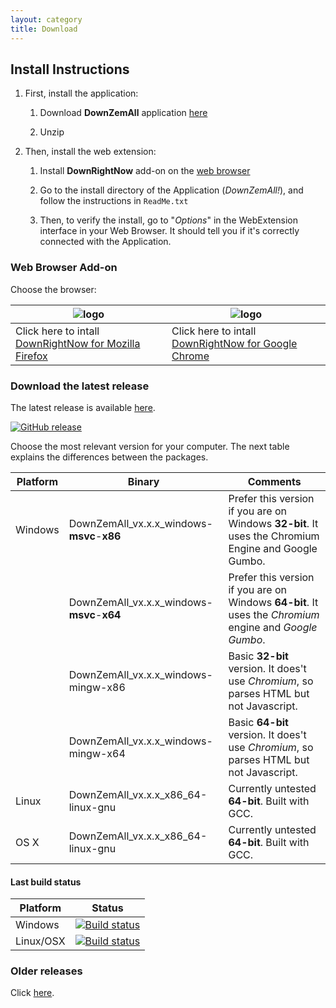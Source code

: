 ```yaml
---
layout: category
title: Download
---
```


## Install Instructions

1. First, install the application:

    1. Download **DownZemAll** application [here](#download-latest-release)

    2. Unzip

2. Then, install the web extension:

    1. Install **DownRightNow** add-on on the [web browser](#install-webextension)

    2. Go to the install directory of the Application (*DownZemAll!*), and follow the instructions in `ReadMe.txt`

    3. Then, to verify the install, go to "*Options*" in the WebExtension interface in your Web Browser. It should tell you if it's correctly connected with the Application. 


### Web Browser Add-on<a name="install-webextension"></a>

Choose the browser:

| ![logo](/DownZemAll/assets/images/firefox.png) | ![logo](/DownZemAll/assets/images/chrome.png) |
|-----------------------------------|----------------------------------|
| Click here to intall [DownRightNow for Mozilla Firefox](https://addons.mozilla.org/en-US/firefox/addon/down-right-now/ "https://addons.mozilla.org/en-US/firefox/addon/down-right-now/") | Click here to intall [DownRightNow for Google Chrome](https://chrome.google.com/webstore/detail/down-right-now/modofbhnhlagjmejdbalnijgncppjeio "https://chrome.google.com/webstore/detail/down-right-now/modofbhnhlagjmejdbalnijgncppjeio") |


### Download the latest release<a name="download-latest-release"></a>

The latest release is available [here](https://github.com/setvisible/DownZemAll/releases/latest).

[![GitHub release](https://img.shields.io/github/v/release/setvisible/downzemall.svg)](https://github.com/setvisible/DownZemAll/releases/latest)

Choose the most relevant version for your computer. The next table explains the differences between the packages.

<table>
  <thead>
    <tr>
      <th>Platform</th>
      <th>Binary</th>
      <th>Comments</th>
    </tr>
  </thead>
  <tbody>
    <tr>
      <td>Windows</td>
      <td>DownZemAll_vx.x.x_windows-<b>msvc</b>-<b>x86</b></td>
      <td>Prefer this version if you are on Windows <b>32-bit</b>. It uses the Chromium Engine and Google Gumbo.</td>
    </tr>
    <tr>
      <td></td>
      <td>DownZemAll_vx.x.x_windows-<b>msvc</b>-<b>x64</b></td>
      <td>Prefer this version if you are on Windows <b>64-bit</b>. It uses the <i>Chromium</i> engine and <i>Google Gumbo</i>.</td>
    </tr>
    <tr>
      <td></td>
      <td>DownZemAll_vx.x.x_windows-mingw-x86</td>
      <td>Basic <b>32-bit</b> version. It does't use <i>Chromium</i>, so parses HTML but not Javascript.</td>
    </tr>
    <tr>
      <td></td>
      <td>DownZemAll_vx.x.x_windows-mingw-x64</td>
      <td>Basic <b>64-bit</b> version. It does't use <i>Chromium</i>, so parses HTML but not Javascript.</td>
    </tr>
    <tr>
      <td>Linux</td>
      <td> DownZemAll_vx.x.x_x86_64-linux-gnu</td>
      <td>Currently untested <b>64-bit</b>. Built with GCC.</td>
    </tr>
    <tr>
      <td>OS X</td>
      <td> DownZemAll_vx.x.x_x86_64-linux-gnu</td>
      <td>Currently untested <b>64-bit</b>. Built with GCC.</td>
    </tr>
  </tbody>
</table>


#### Last build status<a name="last-build-status"></a>

| Platform | Status |
|---------|-----------|
| Windows |  [![Build status](https://ci.appveyor.com/api/projects/status/github/setvisible/downzemall?branch=master&svg=true)](https://ci.appveyor.com/project/setvisible/downzemall)  |
| Linux/OSX | [![Build status](https://api.travis-ci.org/setvisible/downzemall.svg?branch=master)](https://travis-ci.org/setvisible/downzemall) |



### Older releases<a name="older-releases"></a>

Click [here](https://github.com/setvisible/DownZemAll/releases).

